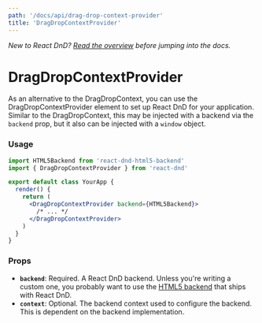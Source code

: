 ```yaml
---
path: '/docs/api/drag-drop-context-provider'
title: 'DragDropContextProvider'
---
```


_New to React DnD? [Read the overview](/docs/overview) before jumping into the docs._

# DragDropContextProvider

As an alternative to the DragDropContext, you can use the DragDropContextProvider element
to set up React DnD for your application. Similar to the DragDropContext, this may be
injected with a backend via the `backend` prop, but it also can be injected with a `window` object.

### Usage

```jsx
import HTML5Backend from 'react-dnd-html5-backend'
import { DragDropContextProvider } from 'react-dnd'

export default class YourApp {
  render() {
    return (
      <DragDropContextProvider backend={HTML5Backend}>
        /* ... */
      </DragDropContextProvider>
    )
  }
}
```

### Props

- **`backend`**: Required. A React DnD backend. Unless you're writing a custom one, you probably want to use the [HTML5 backend](/docs/backends/html5) that ships with React DnD.
- **`context`**: Optional. The backend context used to configure the backend. This is dependent on the backend implementation.
